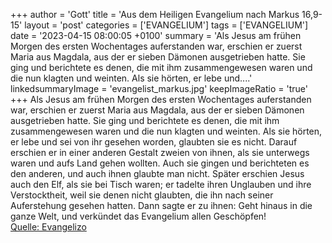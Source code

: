 +++
author = 'Gott'
title = 'Aus dem Heiligen Evangelium nach Markus 16,9-15'
layout = 'post'
categories = ['EVANGELIUM']
tags = ['EVANGELIUM']
date = '2023-04-15 08:00:05 +0100'
summary = 'Als Jesus am frühen Morgen des ersten Wochentages auferstanden war, erschien er zuerst Maria aus Magdala, aus der er sieben Dämonen ausgetrieben hatte. Sie ging und berichtete es denen, die mit ihm zusammengewesen waren und die nun klagten und weinten. Als sie hörten, er lebe und....'
linkedsummaryImage = 'evangelist_markus.jpg'
keepImageRatio = 'true'
+++
Als Jesus am frühen Morgen des ersten Wochentages auferstanden war, erschien er zuerst Maria aus Magdala, aus der er sieben Dämonen ausgetrieben hatte.
Sie ging und berichtete es denen, die mit ihm zusammengewesen waren und die nun klagten und weinten.
Als sie hörten, er lebe und sei von ihr gesehen worden, glaubten sie es nicht.<!--more-->
Darauf erschien er in einer anderen Gestalt zweien von ihnen, als sie unterwegs waren und aufs Land gehen wollten.
Auch sie gingen und berichteten es den anderen, und auch ihnen glaubte man nicht.
Später erschien Jesus auch den Elf, als sie bei Tisch waren; er tadelte ihren Unglauben und ihre Verstocktheit, weil sie denen nicht glaubten, die ihn nach seiner Auferstehung gesehen hatten.
Dann sagte er zu ihnen: Geht hinaus in die ganze Welt, und verkündet das Evangelium allen Geschöpfen!<br> [Quelle: Evangelizo](https://evangeliumtagfuertag.org/DE/gospel)